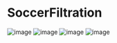 # SoccerFiltration
![image](https://github.com/user-attachments/assets/d2afd924-6ce7-4ffd-a1cd-0f9e285a2404)
![image](https://github.com/user-attachments/assets/5671a954-1811-4f4a-a15b-0e0406fa355e)
![image](https://github.com/user-attachments/assets/173dc03f-7d01-4271-b53a-03e0762b70ce)
![image](https://github.com/user-attachments/assets/8805f3b3-19f8-4eca-919b-34f7a2f3504e)


